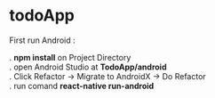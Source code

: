 # todoApp

First run Android :

. <b>npm install</b> on Project Directory<br>
. open Android Studio at <b>TodoApp/android</b><br>
. Click Refactor -> Migrate to AndroidX -> Do Refactor<br>
. run comand <b>react-native run-android</b><br>
